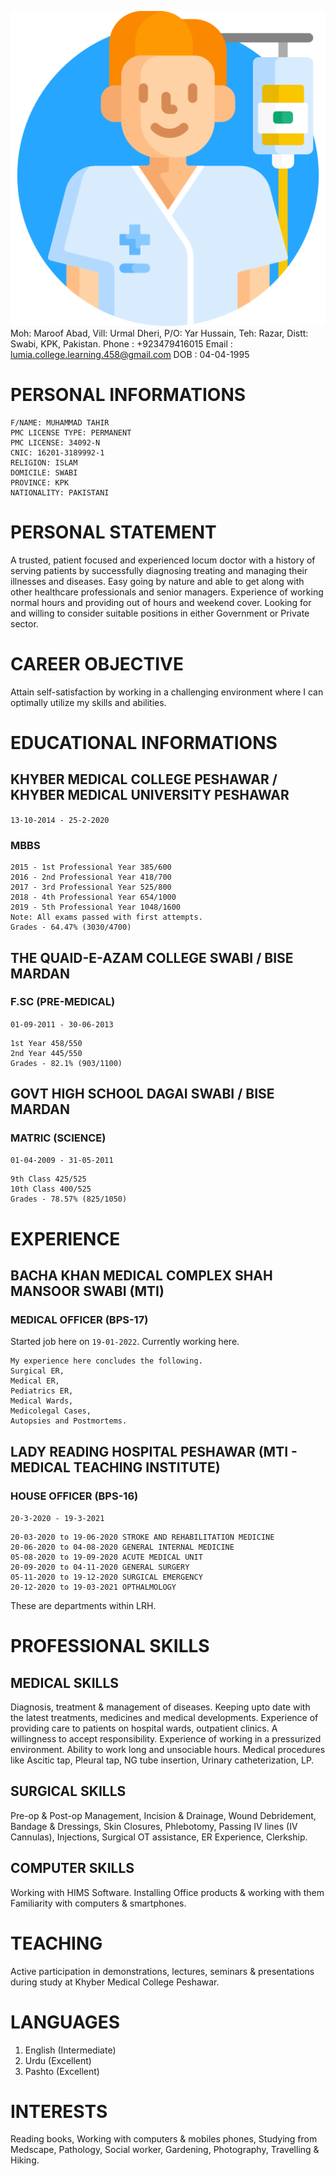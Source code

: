 ![DOCTOR](patient.png)
Moh: Maroof Abad, Vill: Urmal Dheri, P/O: Yar Hussain, Teh: Razar, Distt: Swabi, KPK, Pakistan.
Phone : +923479416015
Email : lumia.college.learning.458@gmail.com
DOB : 04-04-1995
# PERSONAL INFORMATIONS
```
F/NAME: MUHAMMAD TAHIR
PMC LICENSE TYPE: PERMANENT
PMC LICENSE: 34092-N
CNIC: 16201-3189992-1
RELIGION: ISLAM
DOMICILE: SWABI
PROVINCE: KPK
NATIONALITY: PAKISTANI
```
# PERSONAL STATEMENT
A trusted, patient focused and experienced locum doctor with a history of serving patients by successfully diagnosing treating and managing their illnesses and diseases. Easy going by nature and able to get along with other healthcare professionals and senior managers. Experience of working normal hours and providing out of hours and weekend cover. Looking for and willing to consider suitable positions in either Government or Private sector.
# CAREER OBJECTIVE
Attain self-satisfaction by working in a challenging environment where I can optimally utilize my skills and abilities.
# EDUCATIONAL INFORMATIONS
## KHYBER MEDICAL COLLEGE PESHAWAR / KHYBER MEDICAL UNIVERSITY PESHAWAR
`13-10-2014 - 25-2-2020`
### MBBS
```
2015 - 1st Professional Year 385/600
2016 - 2nd Professional Year 418/700
2017 - 3rd Professional Year 525/800
2018 - 4th Professional Year 654/1000
2019 - 5th Professional Year 1048/1600
Note: All exams passed with first attempts.
Grades - 64.47% (3030/4700)
```

## THE QUAID-E-AZAM COLLEGE SWABI / BISE MARDAN
### F.SC (PRE-MEDICAL)
`01-09-2011 - 30-06-2013`
```
1st Year 458/550
2nd Year 445/550
Grades - 82.1% (903/1100)
```
## GOVT HIGH SCHOOL DAGAI SWABI / BISE MARDAN
### MATRIC (SCIENCE)
`01-04-2009 - 31-05-2011`
```
9th Class 425/525
10th Class 400/525
Grades - 78.57% (825/1050)
```
# EXPERIENCE
## BACHA KHAN MEDICAL COMPLEX SHAH MANSOOR SWABI (MTI)
### MEDICAL OFFICER (BPS-17)
Started job here on `19-01-2022`.
Currently working here.
```
My experience here concludes the following.
Surgical ER,
Medical ER,
Pediatrics ER,
Medical Wards,
Medicolegal Cases, 
Autopsies and Postmortems. 
```
## LADY READING HOSPITAL PESHAWAR (MTI - MEDICAL TEACHING INSTITUTE)
### HOUSE OFFICER (BPS-16)

`20-3-2020 - 19-3-2021`

```
20-03-2020 to 19-06-2020 STROKE AND REHABILITATION MEDICINE
20-06-2020 to 04-08-2020 GENERAL INTERNAL MEDICINE
05-08-2020 to 19-09-2020 ACUTE MEDICAL UNIT
20-09-2020 to 04-11-2020 GENERAL SURGERY
05-11-2020 to 19-12-2020 SURGICAL EMERGENCY
20-12-2020 to 19-03-2021 OPTHALMOLOGY
```

These are departments within LRH.
# PROFESSIONAL SKILLS
## MEDICAL SKILLS
Diagnosis, treatment & management of diseases. Keeping upto date with the latest treatments, medicines and medical developments. Experience of providing care to patients on hospital wards, outpatient clinics. A willingness to accept responsibility. Experience of working in a pressurized environment. Ability to work long and unsociable hours. Medical procedures like Ascitic tap, Pleural tap, NG tube insertion, Urinary catheterization, LP.

## SURGICAL SKILLS
Pre-op & Post-op Management, Incision & Drainage, Wound Debridement, Bandage & Dressings, Skin Closures, Phlebotomy, Passing IV lines (IV Cannulas), Injections, Surgical OT assistance, ER Experience, Clerkship.
## COMPUTER SKILLS
Working with HIMS Software.
Installing Office products & working with them
Familiarity with computers & smartphones.
# TEACHING

Active participation in demonstrations, lectures, seminars & presentations during study at Khyber Medical College Peshawar.

# LANGUAGES

1. English (Intermediate)
2. Urdu (Excellent)
3. Pashto (Excellent)

# INTERESTS

Reading books, Working with computers & mobiles phones, Studying from Medscape, Pathology, Social
worker, Gardening, Photography, Travelling & Hiking.
